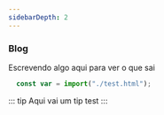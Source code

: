 ```yaml
---
sidebarDepth: 2
---
```


### Blog

Escrevendo algo aqui para ver o que sai

```js
  const var = import("./test.html");
```

::: tip
Aqui vai um tip test
:::
